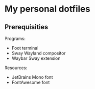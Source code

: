 # My personal dotfiles

## Prerequisities

Programs:
* Foot terminal
* Sway Wayland compositor
* Waybar Sway extension

Resources:
* JetBrains Mono font
* FontAwesome font
